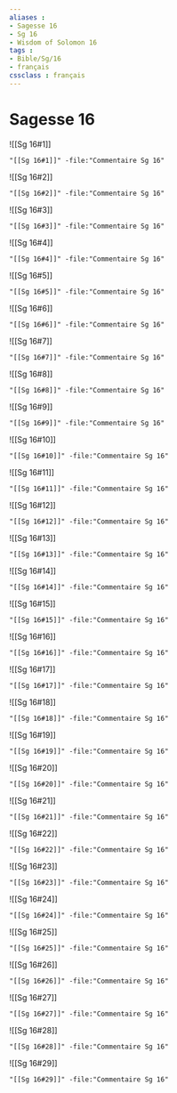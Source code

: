 ```yaml
---
aliases : 
- Sagesse 16
- Sg 16
- Wisdom of Solomon 16
tags : 
- Bible/Sg/16
- français
cssclass : français
---
```


# Sagesse 16

![[Sg 16#1]]

```query
"[[Sg 16#1]]" -file:"Commentaire Sg 16"
```

![[Sg 16#2]]

```query
"[[Sg 16#2]]" -file:"Commentaire Sg 16"
```

![[Sg 16#3]]

```query
"[[Sg 16#3]]" -file:"Commentaire Sg 16"
```

![[Sg 16#4]]

```query
"[[Sg 16#4]]" -file:"Commentaire Sg 16"
```

![[Sg 16#5]]

```query
"[[Sg 16#5]]" -file:"Commentaire Sg 16"
```

![[Sg 16#6]]

```query
"[[Sg 16#6]]" -file:"Commentaire Sg 16"
```

![[Sg 16#7]]

```query
"[[Sg 16#7]]" -file:"Commentaire Sg 16"
```

![[Sg 16#8]]

```query
"[[Sg 16#8]]" -file:"Commentaire Sg 16"
```

![[Sg 16#9]]

```query
"[[Sg 16#9]]" -file:"Commentaire Sg 16"
```

![[Sg 16#10]]

```query
"[[Sg 16#10]]" -file:"Commentaire Sg 16"
```

![[Sg 16#11]]

```query
"[[Sg 16#11]]" -file:"Commentaire Sg 16"
```

![[Sg 16#12]]

```query
"[[Sg 16#12]]" -file:"Commentaire Sg 16"
```

![[Sg 16#13]]

```query
"[[Sg 16#13]]" -file:"Commentaire Sg 16"
```

![[Sg 16#14]]

```query
"[[Sg 16#14]]" -file:"Commentaire Sg 16"
```

![[Sg 16#15]]

```query
"[[Sg 16#15]]" -file:"Commentaire Sg 16"
```

![[Sg 16#16]]

```query
"[[Sg 16#16]]" -file:"Commentaire Sg 16"
```

![[Sg 16#17]]

```query
"[[Sg 16#17]]" -file:"Commentaire Sg 16"
```

![[Sg 16#18]]

```query
"[[Sg 16#18]]" -file:"Commentaire Sg 16"
```

![[Sg 16#19]]

```query
"[[Sg 16#19]]" -file:"Commentaire Sg 16"
```

![[Sg 16#20]]

```query
"[[Sg 16#20]]" -file:"Commentaire Sg 16"
```

![[Sg 16#21]]

```query
"[[Sg 16#21]]" -file:"Commentaire Sg 16"
```

![[Sg 16#22]]

```query
"[[Sg 16#22]]" -file:"Commentaire Sg 16"
```

![[Sg 16#23]]

```query
"[[Sg 16#23]]" -file:"Commentaire Sg 16"
```

![[Sg 16#24]]

```query
"[[Sg 16#24]]" -file:"Commentaire Sg 16"
```

![[Sg 16#25]]

```query
"[[Sg 16#25]]" -file:"Commentaire Sg 16"
```

![[Sg 16#26]]

```query
"[[Sg 16#26]]" -file:"Commentaire Sg 16"
```

![[Sg 16#27]]

```query
"[[Sg 16#27]]" -file:"Commentaire Sg 16"
```

![[Sg 16#28]]

```query
"[[Sg 16#28]]" -file:"Commentaire Sg 16"
```

![[Sg 16#29]]

```query
"[[Sg 16#29]]" -file:"Commentaire Sg 16"
```

